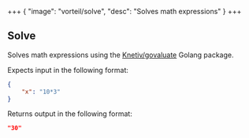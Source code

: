 +++
{
  "image": "vorteil/solve",
  "desc": "Solves math expressions"
}
+++

## Solve

Solves math expressions using the [Knetiv/govaluate](https://github.com/Knetic/govaluate) Golang package. 

Expects input in the following format:

```json
{
	"x": "10*3"
}
```

Returns output in the following format:

```json
"30"
```
